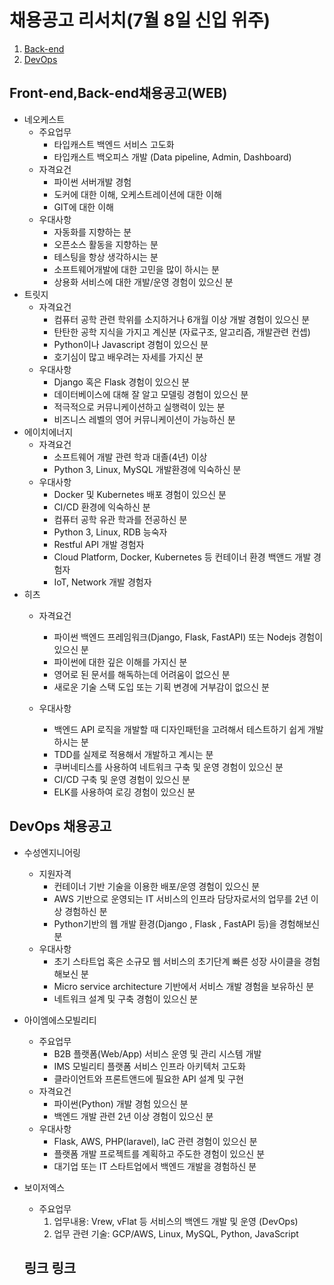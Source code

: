 # **채용공고 리서치(7월 8일 신입 위주)**
1. [Back-end ](#Front-end,Back-end\채용공고(WEB))    
2. [DevOps](#DevOps-채용공고)

## Front-end,Back-end채용공고(WEB)

- 네오케스트
    - 주요업무
        * 타입캐스트 백엔드 서비스 고도화
        * 타입캐스트 백오피스 개발 (Data pipeline, Admin, Dashboard)
    - 자격요건
        * 파이썬 서버개발 경험
        * 도커에 대한 이해, 오케스트레이션에 대한 이해
        * GIT에 대한 이해
    - 우대사항
        * 자동화를 지향하는 분
        * 오픈소스 활동을 지향하는 분
        * 테스팅을 항상 생각하시는 분
        * 소프트웨어개발에 대한 고민을 많이 하시는 분
        * 상용화 서비스에 대한 개발/운영 경험이 있으신 분
- 트릿지
    - 자격요건
        - 컴퓨터 공학 관련 학위를 소지하거나 6개월 이상 개발 경험이 있으신 분
        - 탄탄한 공학 지식을 가지고 계신분 (자료구조, 알고리즘, 개발관련 컨셉)
        - Python이나 Javascript 경험이 있으신 분
        - 호기심이 많고 배우려는 자세를 가지신 분
    - 우대사항
        - Django 혹은 Flask 경험이 있으신 분
        - 데이터베이스에 대해 잘 알고 모델링 경험이 있으신 분
        - 적극적으로 커뮤니케이션하고 실행력이 있는 분
        - 비즈니스 레벨의 영어 커뮤니케이션이 가능하신 분  
- 에이치에너지
    - 자격요건
        - 소프트웨어 개발 관련 학과 대졸(4년) 이상
        - Python 3, Linux, MySQL 개발환경에 익숙하신 분
    - 우대사항
        - Docker 및 Kubernetes 배포 경험이 있으신 분
        - CI/CD 환경에 익숙하신 분
        - 컴퓨터 공학 유관 학과를 전공하신 분
        - Python 3, Linux, RDB 능숙자
        - Restful API 개발 경험자
        - Cloud Platform, Docker, Kubernetes 등 컨테이너 환경 백앤드 개발 경험자
        - IoT, Network 개발 경험자 
- 히츠
    - 자격요건
        - 파이썬 백엔드 프레임워크(Django, Flask, FastAPI) 또는 Nodejs 경험이 있으신 분
        - 파이썬에 대한 깊은 이해를 가지신 분
        - 영어로 된 문서를 해독하는데 어려움이 없으신 분
        - 새로운 기술 스택 도입 또는 기획 변경에 거부감이 없으신 분

    - 우대사항
        - 백엔드 API 로직을 개발할 때 디자인패턴을 고려해서 테스트하기 쉽게 개발하시는 분
        - TDD를 실제로 적용해서 개발하고 계시는 분
        - 쿠버네티스를 사용하여 네트워크 구축 및 운영 경험이 있으신 분
        - CI/CD 구축 및 운영 경험이 있으신 분
        - ELK를 사용하여 로깅 경험이 있으신 분

## DevOps 채용공고
- 수성엔지니어링
  - 지원자격
    - 컨테이너 기반 기술을 이용한 배포/운영 경험이 있으신 분
    - AWS 기반으로 운영되는 IT 서비스의 인프라 담당자로서의 업무를 2년 이상 경험하신 분
    - Python기반의 웹 개발 환경(Django , Flask , FastAPI 등)을 경험해보신 분
  - 우대사항
    - 초기 스타트업 혹은 소규모 웹 서비스의 초기단계 빠른 성장 사이클을 경험해보신 분
    - Micro service architecture 기반에서 서비스 개발 경험을 보유하신 분
    - 네트워크 설계 및 구축 경험이 있으신 분
- 아이엠에스모빌리티
    - 주요업무
        - B2B 플랫폼(Web/App) 서비스 운영 및 관리 시스템 개발
        - IMS 모빌리티 플랫폼 서비스 인프라 아키텍처 고도화
        - 클라이언트와 프론트앤드에 필요한 API 설계 및 구현
    - 자격요건
        - 파이썬(Python) 개발 경험 있으신 분
        - 백엔드 개발 관련 2년 이상 경험이 있으신 분
    - 우대사항
        - Flask, AWS, PHP(laravel), laC 관련 경험이 있으신 분
        - 플랫폼 개발 프로젝트를 계획하고 주도한 경험이 있으신 분
        - 대기업 또는 IT 스타트업에서 백엔드 개발을 경험하신 분
- 보이저엑스
    - 주요업무
        1. 업무내용: Vrew, vFlat 등 서비스의 백엔드 개발 및 운영 (DevOps)
        2. 업무 관련 기술: GCP/AWS, Linux, MySQL, Python, JavaScript

    ## 링크 링크